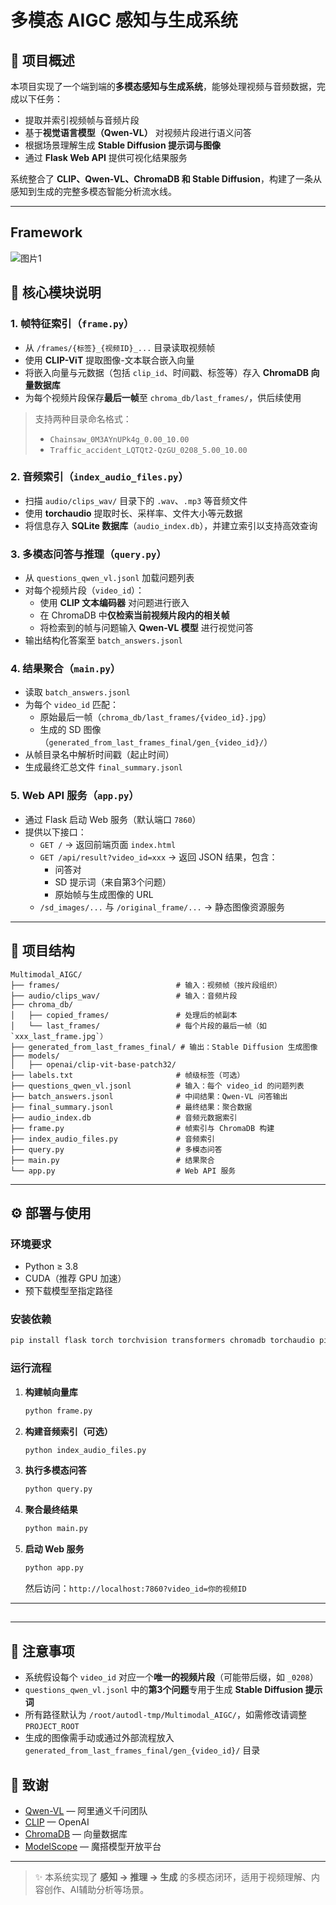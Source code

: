 # 多模态 AIGC 感知与生成系统

## 📌 项目概述

本项目实现了一个端到端的**多模态感知与生成系统**，能够处理视频与音频数据，完成以下任务：

- 提取并索引视频帧与音频片段  
- 基于**视觉语言模型（Qwen-VL）** 对视频片段进行语义问答  
- 根据场景理解生成 **Stable Diffusion 提示词与图像**  
- 通过 **Flask Web API** 提供可视化结果服务  

系统整合了 **CLIP、Qwen-VL、ChromaDB 和 Stable Diffusion**，构建了一条从感知到生成的完整多模态智能分析流水线。

---

## Framework

![图片1](C:\Users\yzz13\Desktop\图片1.png)

## 🧠 核心模块说明

### 1. **帧特征索引（`frame.py`）**

- 从 `/frames/{标签}_{视频ID}_...` 目录读取视频帧
- 使用 **CLIP-ViT** 提取图像-文本联合嵌入向量
- 将嵌入向量与元数据（包括 `clip_id`、时间戳、标签等）存入 **ChromaDB 向量数据库**
- 为每个视频片段保存**最后一帧**至 `chroma_db/last_frames/`，供后续使用

> 支持两种目录命名格式：
>
> - `Chainsaw_0M3AYnUPk4g_0.00_10.00`
> - `Traffic_accident_LQTQt2-QzGU_0208_5.00_10.00`

### 2. **音频索引（`index_audio_files.py`）**

- 扫描 `audio/clips_wav/` 目录下的 `.wav`、`.mp3` 等音频文件
- 使用 **torchaudio** 提取时长、采样率、文件大小等元数据
- 将信息存入 **SQLite 数据库**（`audio_index.db`），并建立索引以支持高效查询

### 3. **多模态问答与推理（`query.py`）**

- 从 `questions_qwen_vl.jsonl` 加载问题列表
- 对每个视频片段（`video_id`）：
  - 使用 **CLIP 文本编码器** 对问题进行嵌入
  - 在 ChromaDB 中**仅检索当前视频片段内的相关帧**
  - 将检索到的帧与问题输入 **Qwen-VL 模型** 进行视觉问答
- 输出结构化答案至 `batch_answers.jsonl`

### 4. **结果聚合（`main.py`）**

- 读取 `batch_answers.jsonl`
- 为每个 `video_id` 匹配：
  - 原始最后一帧（`chroma_db/last_frames/{video_id}.jpg`）
  - 生成的 SD 图像（`generated_from_last_frames_final/gen_{video_id}/`）
- 从帧目录名中解析时间戳（起止时间）
- 生成最终汇总文件 `final_summary.jsonl`

### 5. **Web API 服务（`app.py`）**

- 通过 Flask 启动 Web 服务（默认端口 `7860`）
- 提供以下接口：
  - `GET /` → 返回前端页面 `index.html`
  - `GET /api/result?video_id=xxx` → 返回 JSON 结果，包含：
    - 问答对
    - SD 提示词（来自第3个问题）
    - 原始帧与生成图像的 URL
  - `/sd_images/...` 与 `/original_frame/...` → 静态图像资源服务

---

## 📂 项目结构

```
Multimodal_AIGC/
├── frames/                          # 输入：视频帧（按片段组织）
├── audio/clips_wav/                 # 输入：音频片段
├── chroma_db/
│   ├── copied_frames/               # 处理后的帧副本
│   └── last_frames/                 # 每个片段的最后一帧（如 `xxx_last_frame.jpg`）
├── generated_from_last_frames_final/ # 输出：Stable Diffusion 生成图像
├── models/
│   ├── openai/clip-vit-base-patch32/
├── labels.txt                       # 帧级标签（可选）
├── questions_qwen_vl.jsonl          # 输入：每个 video_id 的问题列表
├── batch_answers.jsonl              # 中间结果：Qwen-VL 问答输出
├── final_summary.jsonl              # 最终结果：聚合数据
├── audio_index.db                   # 音频元数据索引
├── frame.py                         # 帧索引与 ChromaDB 构建
├── index_audio_files.py             # 音频索引
├── query.py                         # 多模态问答
├── main.py                          # 结果聚合
└── app.py                           # Web API 服务
```

---

## ⚙️ 部署与使用

### 环境要求

- Python ≥ 3.8
- CUDA（推荐 GPU 加速）
- 预下载模型至指定路径

### 安装依赖

```bash
pip install flask torch torchvision transformers chromadb torchaudio pillow modelscope
```

### 运行流程

1. **构建帧向量库**

   ```bash
   python frame.py
   ```

2. **构建音频索引（可选）**

   ```bash
   python index_audio_files.py
   ```

3. **执行多模态问答**

   ```bash
   python query.py
   ```

4. **聚合最终结果**

   ```bash
   python main.py
   ```

5. **启动 Web 服务**

   ```bash
   python app.py
   ```

   然后访问：`http://localhost:7860?video_id=你的视频ID`

---

## 

---

## 📝 注意事项

- 系统假设每个 `video_id` 对应一个**唯一的视频片段**（可能带后缀，如 `_0208`）
- `questions_qwen_vl.jsonl` 中的**第3个问题**专用于生成 **Stable Diffusion 提示词**
- 所有路径默认为 `/root/autodl-tmp/Multimodal_AIGC/`，如需修改请调整 `PROJECT_ROOT`
- 生成的图像需手动或通过外部流程放入 `generated_from_last_frames_final/gen_{video_id}/` 目录



## 🙌 致谢

- [Qwen-VL](https://github.com/QwenLM/Qwen-VL) — 阿里通义千问团队  
- [CLIP](https://github.com/openai/clip) — OpenAI  
- [ChromaDB](https://www.trychroma.com/) — 向量数据库  
- [ModelScope](https://modelscope.cn/) — 魔搭模型开放平台  

---

> ✨ 本系统实现了 **感知 → 推理 → 生成** 的多模态闭环，适用于视频理解、内容创作、AI辅助分析等场景。
